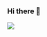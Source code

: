 ### Hi there 👋
<img src="https://capsule-render.vercel.app/api?type=slice&color=timeGradient&height=300&section=header&text=Hi%20Their&fontSize=90" />
<!--
**Amharc-Hash/Amharc-Hash** is a ✨ _special_ ✨ repository because its `README.md` (this file) appears on your GitHub profile.

Here are some ideas to get you started:

- 🔭 I’m currently working on ...
- 🌱 I’m currently learning ...
- 👯 I’m looking to collaborate on ...
- 🤔 I’m looking for help with ...
- 💬 Ask me about ...
- 📫 How to reach me: ...
- 😄 Pronouns: ...
- ⚡ Fun fact: ...
-->
